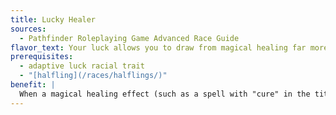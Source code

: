 ```yaml
---
title: Lucky Healer
sources:
  - Pathfinder Roleplaying Game Advanced Race Guide
flavor_text: Your luck allows you to draw from magical healing far more efficiently than most.
prerequisites:
  - adaptive luck racial trait
  - "[halfling](/races/halflings/)"
benefit: |
  When a magical healing effect (such as a spell with "cure" in the title or channel energy) cures you, you can spend one use of your adaptable luck racial trait to reroll the amount of damage cured. You regain a number of hit points equal to the new roll or the original roll, whichever is greater. Other creatures healed by the effect do not gain this benefit.
---
```


